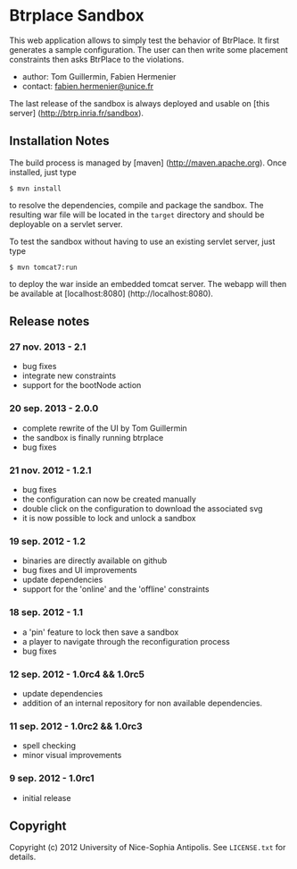 Btrplace Sandbox
===============================

This web application allows to simply test the behavior of BtrPlace.
It first generates a sample configuration. The user can then write
some placement constraints then asks BtrPlace to the violations.

- author: Tom Guillermin, Fabien Hermenier
- contact: fabien.hermenier@unice.fr

The last release of the sandbox is always deployed and usable on [this server] (http://btrp.inria.fr/sandbox).

Installation Notes
-------------------------------

The build process is managed by [maven] (http://maven.apache.org). Once installed, just type

    $ mvn install

to resolve the dependencies, compile and package the sandbox.
The resulting war file will be located in the `target` directory and should be deployable
on a servlet server.

To test the sandbox without having to use an existing servlet server, just type

    $ mvn tomcat7:run

to deploy the war inside an embedded tomcat server.
The webapp will then be available at [localhost:8080] (http://localhost:8080).

Release notes
-------------------------------

### 27 nov. 2013 - 2.1 ###
- bug fixes
- integrate new constraints
- support for the bootNode action

### 20 sep. 2013 - 2.0.0 ###
- complete rewrite of the UI by Tom Guillermin
- the sandbox is finally running btrplace
- bug fixes

### 21 nov. 2012 - 1.2.1 ###
- bug fixes
- the configuration can now be created manually
- double click on the configuration to download the associated svg
- it is now possible to lock and unlock a sandbox

### 19 sep. 2012 - 1.2 ###
- binaries are directly available on github
- bug fixes and UI improvements
- update dependencies
- support for the 'online' and the 'offline' constraints

### 18 sep. 2012 - 1.1 ###
- a 'pin' feature to lock then save a sandbox
- a player to navigate through the reconfiguration process
- bug fixes

### 12 sep. 2012 - 1.0rc4 && 1.0rc5 ###
- update dependencies
- addition of an internal repository for non available dependencies.

### 11 sep. 2012 - 1.0rc2 && 1.0rc3 ###
- spell checking
- minor visual improvements

### 9 sep. 2012 - 1.0rc1 ###
- initial release

Copyright
-------------------------------
Copyright (c) 2012 University of Nice-Sophia Antipolis. See `LICENSE.txt` for details.
